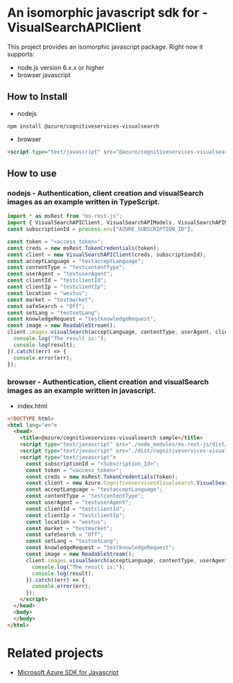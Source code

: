 # An isomorphic javascript sdk for - VisualSearchAPIClient
This project provides an isomorphic javascript package. Right now it supports:
- node.js version 6.x.x or higher
- browser javascript

## How to Install

- nodejs
```
npm install @azure/cognitiveservices-visualsearch
```
- browser
```html
<script type="text/javascript" src="@azure/cognitiveservices-visualsearch/dist/cognitiveservices-visualsearch.js"></script>
```

## How to use

### nodejs - Authentication, client creation and visualSearch images as an example written in TypeScript.

```ts
import * as msRest from "ms-rest-js";
import { VisualSearchAPIClient, VisualSearchAPIModels, VisualSearchAPIMappers } from "@azure/cognitiveservices-visualsearch";
const subscriptionId = process.env["AZURE_SUBSCRIPTION_ID"];

const token = "<access_token>";
const creds = new msRest.TokenCredentials(token);
const client = new VisualSearchAPIClient(creds, subscriptionId);
const acceptLanguage = "testacceptLanguage";
const contentType = "testcontentType";
const userAgent = "testuserAgent";
const clientId = "testclientId";
const clientIp = "testclientIp";
const location = "westus";
const market = "testmarket";
const safeSearch = "Off";
const setLang = "testsetLang";
const knowledgeRequest = "testknowledgeRequest";
const image = new ReadableStream();
client.images.visualSearch(acceptLanguage, contentType, userAgent, clientId, clientIp, location, market, safeSearch, setLang, knowledgeRequest, image).then((result) => {
  console.log("The result is:");
  console.log(result);
}).catch((err) => {
  console.error(err);
});
```

### browser - Authentication, client creation and visualSearch images as an example written in javascript.

- index.html
```html
<!DOCTYPE html>
<html lang="en">
  <head>
    <title>@azure/cognitiveservices-visualsearch sample</title>
    <script type="text/javascript" src="./node_modules/ms-rest-js/dist/msRest.browser.js"></script>
    <script type="text/javascript" src="./dist/cognitiveservices-visualsearch.js"></script>
    <script type="text/javascript">
      const subscriptionId = "<Subscription_Id>";
      const token = "<access_token>";
      const creds = new msRest.TokenCredentials(token);
      const client = new Azure.CognitiveservicesVisualsearch.VisualSearchAPIClient(creds, subscriptionId);
      const acceptLanguage = "testacceptLanguage";
      const contentType = "testcontentType";
      const userAgent = "testuserAgent";
      const clientId = "testclientId";
      const clientIp = "testclientIp";
      const location = "westus";
      const market = "testmarket";
      const safeSearch = "Off";
      const setLang = "testsetLang";
      const knowledgeRequest = "testknowledgeRequest";
      const image = new ReadableStream();
      client.images.visualSearch(acceptLanguage, contentType, userAgent, clientId, clientIp, location, market, safeSearch, setLang, knowledgeRequest, image).then((result) => {
        console.log("The result is:");
        console.log(result);
      }).catch((err) => {
        console.error(err);
      });
    </script>
  </head>
  <body>
  </body>
</html>
```

# Related projects
 - [Microsoft Azure SDK for Javascript](https://github.com/Azure/azure-sdk-for-js)
